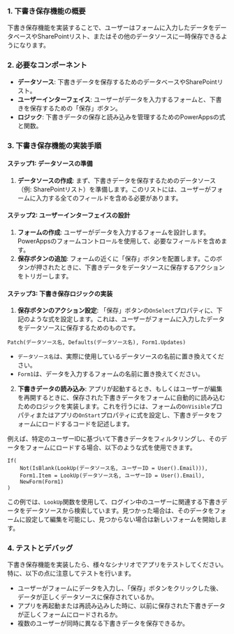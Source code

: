 ### 1. 下書き保存機能の概要

下書き保存機能を実装することで、ユーザーはフォームに入力したデータをデータベースやSharePointリスト、またはその他のデータソースに一時保存できるようになります。

### 2. 必要なコンポーネント

- **データソース**: 下書きデータを保存するためのデータベースやSharePointリスト。
- **ユーザーインターフェイス**: ユーザーがデータを入力するフォームと、下書きを保存するための「保存」ボタン。
- **ロジック**: 下書きデータの保存と読み込みを管理するためのPowerAppsの式と関数。

### 3. 下書き保存機能の実装手順

#### ステップ1: データソースの準備

1. **データソースの作成**: まず、下書きデータを保存するためのデータソース（例: SharePointリスト）を準備します。このリストには、ユーザーがフォームに入力する全てのフィールドを含める必要があります。

#### ステップ2: ユーザーインターフェイスの設計

1. **フォームの作成**: ユーザーがデータを入力するフォームを設計します。PowerAppsのフォームコントロールを使用して、必要なフィールドを含めます。
2. **保存ボタンの追加**: フォームの近くに「保存」ボタンを配置します。このボタンが押されたときに、下書きデータをデータソースに保存するアクションをトリガーします。

#### ステップ3: 下書き保存ロジックの実装

1. **保存ボタンのアクション設定**: 「保存」ボタンの`OnSelect`プロパティに、下記のような式を設定します。これは、ユーザーがフォームに入力したデータをデータソースに保存するためのものです。

```powerapps
Patch(データソース名, Defaults(データソース名), Form1.Updates)
```

- `データソース名`は、実際に使用しているデータソースの名前に置き換えてください。
- `Form1`は、データを入力するフォームの名前に置き換えてください。

2. **下書きデータの読み込み**: アプリが起動するとき、もしくはユーザーが編集を再開するときに、保存された下書きデータをフォームに自動的に読み込むためのロジックを実装します。これを行うには、フォームの`OnVisible`プロパティまたはアプリの`OnStart`プロパティに式を設定し、下書きデータをフォームにロードするコードを記述します。

例えば、特定のユーザーIDに基づいて下書きデータをフィルタリングし、そのデータをフォームにロードする場合、以下のような式を使用できます。

```powerapps
If(
    Not(IsBlank(LookUp(データソース名, ユーザーID = User().Email))),
    Form1.Item = LookUp(データソース名, ユーザーID = User().Email),
    NewForm(Form1)
)
```

この例では、`LookUp`関数を使用して、ログイン中のユーザーに関連する下書きデータをデータソースから検索しています。見つかった場合は、そのデータをフォームに設定して編集を可能にし、見つからない場合は新しいフォームを開始します。

### 4. テストとデバッグ

下書き保存機能を実装したら、様々なシナリオでアプリをテストしてください。特に、以下の点に注意してテストを行います。

- ユーザーがフォームにデータを入力し、「保存」ボタンをクリックした後、データが正しくデータソースに保存されているか。
- アプリを再起動または再読み込みした時に、以前に保存された下書きデータが正しくフォームにロードされるか。
- 複数のユーザーが同時に異なる下書きデータを保存できるか。